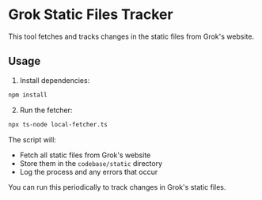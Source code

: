 # Grok Static Files Tracker

This tool fetches and tracks changes in the static files from Grok's website.

## Usage

1. Install dependencies:
```bash
npm install
```

2. Run the fetcher:
```bash
npx ts-node local-fetcher.ts
```

The script will:
- Fetch all static files from Grok's website
- Store them in the `codebase/static` directory
- Log the process and any errors that occur

You can run this periodically to track changes in Grok's static files.